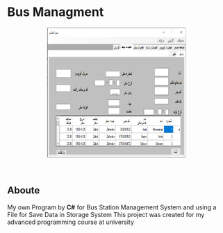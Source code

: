 # Bus Managment
<p align="center"><img src="/Output/Bus1.png" alt="Visual ICP" width=320 height=300/></p>
<br>

## Aboute

My own Program by <strong>C#</strong> for Bus Station Management System and using a File for Save Data in Storage System
This project was created for my advanced programming course at university
